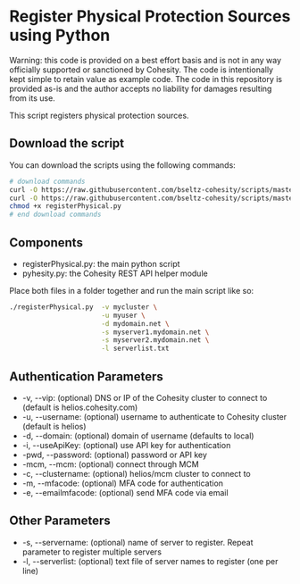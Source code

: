 # Register Physical Protection Sources using Python

Warning: this code is provided on a best effort basis and is not in any way officially supported or sanctioned by Cohesity. The code is intentionally kept simple to retain value as example code. The code in this repository is provided as-is and the author accepts no liability for damages resulting from its use.

This script registers physical protection sources.

## Download the script

You can download the scripts using the following commands:

```bash
# download commands
curl -O https://raw.githubusercontent.com/bseltz-cohesity/scripts/master/python/registerPhysical/registerPhysical.py
curl -O https://raw.githubusercontent.com/bseltz-cohesity/scripts/master/python/pyhesity.py
chmod +x registerPhysical.py
# end download commands
```

## Components

* registerPhysical.py: the main python script
* pyhesity.py: the Cohesity REST API helper module

Place both files in a folder together and run the main script like so:

```bash
./registerPhysical.py  -v mycluster \
                       -u myuser \
                       -d mydomain.net \
                       -s myserver1.mydomain.net \
                       -s myserver2.mydomain.net \
                       -l serverlist.txt
```

## Authentication Parameters

* -v, --vip: (optional) DNS or IP of the Cohesity cluster to connect to (default is helios.cohesity.com)
* -u, --username: (optional) username to authenticate to Cohesity cluster (default is helios)
* -d, --domain: (optional) domain of username (defaults to local)
* -i, --useApiKey: (optional) use API key for authentication
* -pwd, --password: (optional) password or API key
* -mcm, --mcm: (optional) connect through MCM
* -c, --clustername: (optional) helios/mcm cluster to connect to
* -m, --mfacode: (optional) MFA code for authentication
* -e, --emailmfacode: (optional) send MFA code via email

## Other Parameters

* -s, --servername: (optional) name of server to register. Repeat parameter to register multiple servers
* -l, --serverlist: (optional) text file of server names to register (one per line)
